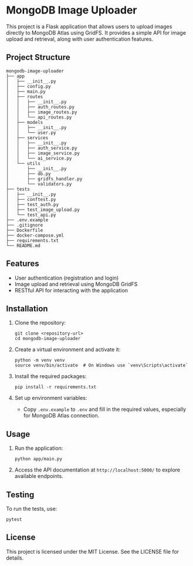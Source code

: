# MongoDB Image Uploader

This project is a Flask application that allows users to upload images directly to MongoDB Atlas using GridFS. It provides a simple API for image upload and retrieval, along with user authentication features.

## Project Structure

```
mongodb-image-uploader
├── app
│   ├── __init__.py
│   ├── config.py
│   ├── main.py
│   ├── routes
│   │   ├── __init__.py
│   │   ├── auth_routes.py
│   │   ├── image_routes.py
│   │   └── api_routes.py
│   ├── models
│   │   ├── __init__.py
│   │   └── user.py
│   ├── services
│   │   ├── __init__.py
│   │   ├── auth_service.py
│   │   ├── image_service.py
│   │   └── ai_service.py
│   └── utils
│       ├── __init__.py
│       ├── db.py
│       ├── gridfs_handler.py
│       └── validators.py
├── tests
│   ├── __init__.py
│   ├── conftest.py
│   ├── test_auth.py
│   ├── test_image_upload.py
│   └── test_api.py
├── .env.example
├── .gitignore
├── Dockerfile
├── docker-compose.yml
├── requirements.txt
└── README.md
```

## Features

- User authentication (registration and login)
- Image upload and retrieval using MongoDB GridFS
- RESTful API for interacting with the application

## Installation

1. Clone the repository:
   ```
   git clone <repository-url>
   cd mongodb-image-uploader
   ```

2. Create a virtual environment and activate it:
   ```
   python -m venv venv
   source venv/bin/activate  # On Windows use `venv\Scripts\activate`
   ```

3. Install the required packages:
   ```
   pip install -r requirements.txt
   ```

4. Set up environment variables:
   - Copy `.env.example` to `.env` and fill in the required values, especially for MongoDB Atlas connection.

## Usage

1. Run the application:
   ```
   python app/main.py
   ```

2. Access the API documentation at `http://localhost:5000/` to explore available endpoints.

## Testing

To run the tests, use:
```
pytest
```

## License

This project is licensed under the MIT License. See the LICENSE file for details.